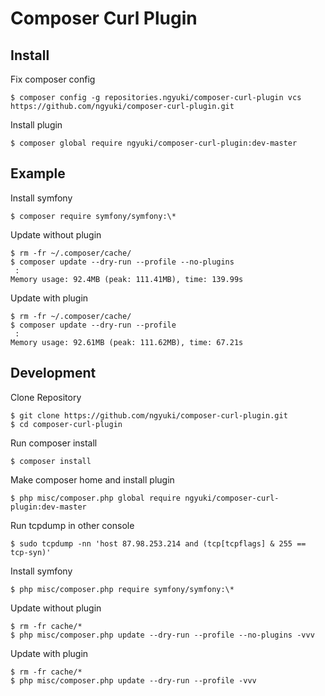# Composer Curl Plugin

## Install

Fix composer config

```console
$ composer config -g repositories.ngyuki/composer-curl-plugin vcs https://github.com/ngyuki/composer-curl-plugin.git
```

Install plugin 

```
$ composer global require ngyuki/composer-curl-plugin:dev-master  
```

## Example

Install symfony

```console
$ composer require symfony/symfony:\*
```

Update without plugin

```console
$ rm -fr ~/.composer/cache/
$ composer update --dry-run --profile --no-plugins
 :
Memory usage: 92.4MB (peak: 111.41MB), time: 139.99s
```

Update with plugin

```console
$ rm -fr ~/.composer/cache/
$ composer update --dry-run --profile
 :
Memory usage: 92.61MB (peak: 111.62MB), time: 67.21s
```

## Development

Clone Repository

```console
$ git clone https://github.com/ngyuki/composer-curl-plugin.git
$ cd composer-curl-plugin
```

Run composer install

```console
$ composer install
```

Make composer home and install plugin

```console
$ php misc/composer.php global require ngyuki/composer-curl-plugin:dev-master
```

Run tcpdump in other console

```console
$ sudo tcpdump -nn 'host 87.98.253.214 and (tcp[tcpflags] & 255 == tcp-syn)'
```

Install symfony

```console
$ php misc/composer.php require symfony/symfony:\*
```

Update without plugin

```console
$ rm -fr cache/*
$ php misc/composer.php update --dry-run --profile --no-plugins -vvv
```

Update with plugin

```console
$ rm -fr cache/*
$ php misc/composer.php update --dry-run --profile -vvv
```
